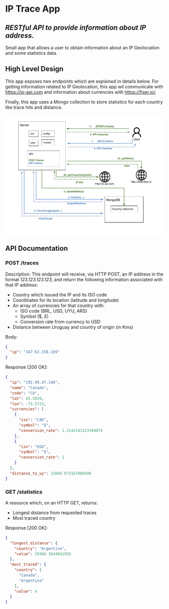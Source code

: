 # IP Trace App
## _RESTful API to provide information about IP address._
Small app that allows a user to obtain information about an IP Geolocation and some statistics data.

## High Level Design
This app exposes two endpoints which are explained in details below. For getting information related to IP Geolocation,
this app wil communicate with https://ip-api.com and information about currencies with https://fixer.io/.

Finally, this app uses a Mongo collection to store statistics for each country like trace hits and distance.

![](images/IPTrace_Design.jpg)


## API Documentation
### POST /traces
Description: This endpoint will receive, via HTTP POST, an IP address in the format _123.123.123.123_, and return the following information associated with
that IP address:
* Country which issued the IP and its ISO code
* Coordinates for its location (latitude and longitude)
* An array of currencies for that country with:
    - ISO code (BRL, USD, UYU, ARS)
    - Symbol ($, £)
    - Conversion rate from currency to USD
* Distance between Uruguay and country of origin (in Kms) 

Body:
```json
{
  "ip": "167.62.158.169"
}
```
Response [200 OK]:
```json
{
  "ip": "192.99.47.146",
  "name": "Canada",
  "code": "CA",
  "lat": 45.5029,
  "lon": -73.5723,
  "currencies": [
    {
      "iso": "CAD",
      "symbol": "$",
      "conversion_rate": 1.2142143323394874
    },
    {
      "iso": "USD",
      "symbol": "$",
      "conversion_rate": 1
    }
  ],
  "distance_to_uy": 15660.673167886496
}
```    

### GET /statistics
A resource which, on an HTTP GET, returns:
* Longest distance from requested traces
* Most traced country

Response [200 OK]:
```json
{
  "longest_distance": {
    "country": "Argentina",
    "value": 19366.3844841955
  },
  "most_traced": {
    "country": [
      "Canada",
      "Argentina"
    ],
    "value": 4
  }
}
```
